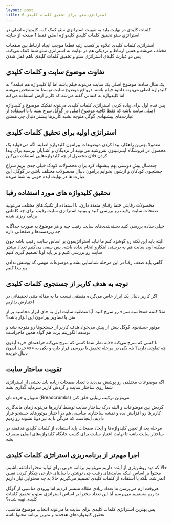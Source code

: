 ```yaml
---
layout: post
title: 6 استراتژی سئو برای تحقیق کلمات کلیدی
---
```


کلمات کلیدی در نهایت باید به تقویت استراتژی سئو کمک کنه. کلیدواژه اصلی در استراتژی سئو تحقیق کلمات کلیدی کلیدواژه اصلی فقط 1 صفحه از سایته

استراتژی کلمات کلیدی علاوه بر کسب رتبه قطعا موجب ایجاد ارتباط بین صفحات مختلف می‌شه و همین ارتباط و نزدیکی هم در نهایت به استراتژی سئو شما کمک می‌کنه. پس دو عبارت کلیدی استراتژی سئو و تحقیق کلمات کلیدی باهم قفل شدن

## تفاوت موضوع سایت و کلمات کلیدی

یک مثال ساده: موضوع اصلی یک سایت می‌تونه فیلم باشه اما آیا کلیدواژه هم فیلمه؟ نه کلیدواژه اصلی می‌تونه دانلود فیلم باشه. درواقع موضوع سایت توسط ما مشخص می‌شه اما کلیدواژه به کلماتی گفته می‌شه که کاربر ازش استفاده می‌کنه

پس قدم اول برای پیاده کردن استراتژی کلمات کلیدی می‌تونه تفکیک موضوع و کلیدواژه اصلی سایت باشه که فقط کافیه موضوع اصلی در گوگل سرچ بشه تا با استفاده از عبارت‌های پیشنهادی گوگل متوجه بشید کاربرها بیشتر دنبال چی هستن

## استراتژی اولیه برای تحقیق کلمات کلیدی

معمولا بهترین راهکار، پیدا کردن موضوعات پیرامون کلیدواژه اصلیه. اگه می‌خواید یک محصول در فروشگاه اینترنتیتون بفروشید می‌تونید از نزدیکان و آشنایان بپرسید برای پیدا کردن فلان محصول از چه کلیدواژه‌هایی استفاده می‌کنن

چندسال پیش دوستی بهم پیشنهاد کرد برای محصولات کودک خیلی جدی بریم سراغ جستجوی کودکان و ازشون بخوایم برامون دنبال محصولات مختلف باشن در گوگل. این عبارت ها در نهایت ایده خوبی به شما می‌ده

## تحقیق کلیدواژه های مورد استفاده رقبا

محصولات رقابتی حتما رقبای متعدد دارن. با استفاده از تکنیک‌های مختلف می‌تونید صفحات سایت رقیب رو بررسی کنید و ببینید استراتژی سایت رقیب برای چه کلماتی برنامه ریزی شده

خیلی ساده بررسی کنید دسته‌بندی‌های سایت رقیب چیه و هر موضوع به صورت جداگانه چه زیردسته‌ها و صفحاتی داره

البته باید این نکته رو گوشزد کنم ما نباید استراتژیمون بر اساس سایت رقیب باشه چون ممکنه اون سایت هم به درستی اینکارو انجام نداده باشه. پس سعی می‌کنیم تعداد بیشتر سایت رو بررسی کنیم و بر پایه اونا تصمیم گیری کنیم

گاهی باید ضعف رقبا در این مرحله شناسایی بشه و موضوعات مهمی که پوشش ندادن رو پیدا کنیم

## توجه به هدف کاربر از جستجوی کلمات کلیدی

اگر کاربر دنبال یک ابزار خاص می‌گرده منطقی نیست ما یه مقاله متنی تحقیقاتی در اختیارش بذاریم

مثلا کلمه «محاسبه سن» رو سرچ کنید، آیا منطقیه سایت اول به جای ابزار محاسبه پر از متن یا تصاویر پیرامون این ابزار باشه؟

موتور جستجوی گوگل بیش از پیش می‌خواد هدف کاربر از جستجوها رو متوجه بشه و توسعه الگوریتم برت هم گواه همین ماجراست

به نظر شما کسی که سرچ می‌کنه «راهنمای خرید آیفونx» با کسی که سرچ می‌کنه «خرید آیفونx» چه تفاوتی دارن؟ بله یکی در مرحله تحقیق یا بررسی قرار داره و یکی به دنبال خریده

## تقویت ساختار سایت

اگه موضوعات مختلفی رو پوشش می‌دید یا تعداد صفحات زیاده باید بخشی از استراتژی شما روی ساختار سایت و گردش کاربر سرمایه گذاری بشه

منوبار و خرده نان (Breadcrumbs) می‌تونن ترکیب زیبایی خلق کنن

گردش بین موضوعات و البته درک ساختار سایت توسط کاربرها می‌تونه زمان ماندگاری کاربرها رو افزایش بده و نقشه ساختاری مناسبی هم در اختیار موتورهای جستجو قرار دادیم، اینجاست که می‌گن با یه تیر دوتا نشونه رو زدیم

مرحله بعد از تعیین کلیدواژه‌ها و ایجاد صفحات باید استفاده از کلمات کلیدی هدفمند در ساختار سایت باشه تا نهایت اعتبار سایت برای کسب جایگاه کلیدواژه‌های اصلی مصرف بشه

## اجرا مهم‌تر از برنامه‌ریزی استراتژی کلمات کلیدی

حالا که دید روشن‌تری از آینده داریم می‌تونیم برنامه خوبی برای تولید محتوا داشته باشیم. محتوا بر اساس اینکه سایت‌های رقیب چی نوشتن یا سایتای خارجی چیکار کردن تعیین نمی‌شه. بلکه با استفاده از کلمات کلیدی تصمیم می‌گیریم حالا به چه محتوایی نیاز داریم!

هروقت ازم می‌پرسن ما تعداد زیادی مقاله منتشر کردیم اما ورودی مناسبی از گوگل نداریم مستقیم می‌پرسم آیا این تعداد محتوا بر اساس استراتژی سئو و تحقیق کلمات کلیدی تهیه شده؟

پس بهترین استراتژی کلمات کلیدی برای سایت ما می‌تونه انتخاب موضوع مناسب، تحقیق کلیدواژه‌های هدفمند و تدوین برنامه محتوا باشه
